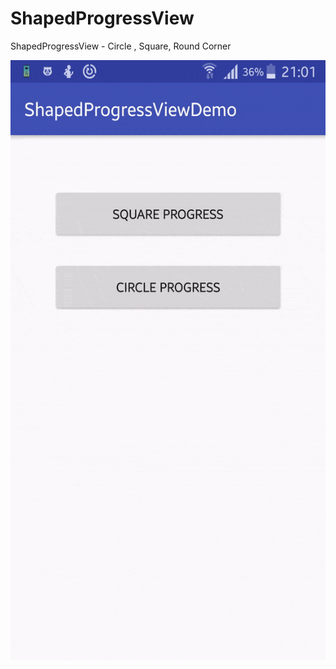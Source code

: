 # ShapedProgressView
ShapedProgressView - Circle , Square, Round Corner



<img src ="screenProgressView.gif" width="540" height="960">

